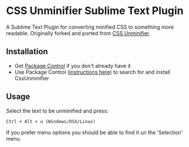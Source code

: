 # CSS Unminifier Sublime Text Plugin

A Sublime Text Plugin for converting minified CSS to something more readable. Originally forked and ported from [CSS Unminifier](https://github.com/mrcoles/cssunminifier).


## Installation
- Get [Package Control](https://sublime.wbond.net/installation) if you don't already have it
- Use Package Control ([instructions here](https://sublime.wbond.net/docs/usage)) to search for and install CssUnminifier

## Usage

Select the text to be unminified and press:

    Ctrl + Alt + u (Windows/OSX/Linux)


If you prefer menu options you should be able to find it un the 'Selection' menu.
